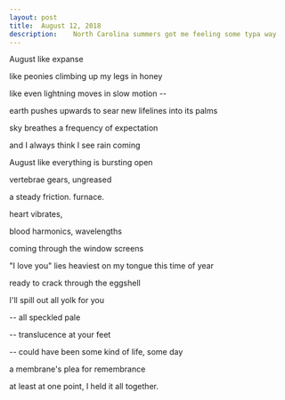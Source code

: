 ```yaml
---
layout:	post
title:	August 12, 2018
description:	North Carolina summers got me feeling some typa way
---
```


August like expanse

like peonies climbing up my legs in honey

like even lightning moves in slow motion --

earth pushes upwards to sear new lifelines into its palms

sky breathes a frequency of expectation

and I always think I see rain coming


August like everything is bursting open

vertebrae gears, ungreased

a steady friction. furnace.

heart vibrates,

blood harmonics, wavelengths

coming through the window screens


"I love you" lies heaviest on my tongue this time of year

ready to crack through the eggshell

I'll spill out all yolk for you

-- all speckled pale

-- translucence at your feet

-- could have been some kind of life, some day

a membrane's plea for remembrance

at least at one point, I held it all together. 


